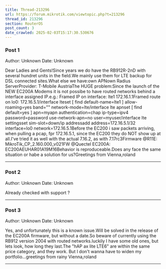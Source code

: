 ```yaml
---
title: Thread-213296
url: https://forum.mikrotik.com/viewtopic.php?t=213296
thread_id: 213296
section: RouterOS
post_count: 3
date_crawled: 2025-02-03T15:17:30.530676
---
```


### Post 1
Author: Unknown
Date: Unknown

Dear Ladies and Gents!Since years we do have the RB912R-2nD  with several hundret units in the field.We mainly use them for LTE backup for DSL connected sites.What else we have:own APNown Radius ServerProvider: T-Mobile AustriaThe HUGE problem:Since the launch of the NEW EC200A Modems it is not possibe to have routed networks behind a interface assigned IP.e.g.: Framed IP on interface: lte1 172.16.1.1Framed route on lo0: 172.16.5.1/interface lteset [ find default-name=lte1 ] allow-roaming=yes band="" network-mode=lte/interface lte apnset [ find default=yes ] apn=myapn authentication=chap ip-type=ipv4 password=password use-network-apn=no user=myuser/interface lte settingsset sim-slot=down/ip addressadd address=172.16.5.1/32 interface=lo0 network=172.16.5.1Before the EC200 i saw packets arriving, when pulling a pcap, fpr 172.16.5.1, since the EC200 they do NOT show up at all.I've tried it as well with the actual 7.16.2, as with 7.17rc3Firmware @R11E: MikroTik_CP_2.160.000_v021FW @Quectel EC200A: EC200AEUHAR01A19M16Behavior is reproduceable.Does any face the same situation or habe a solution for us?Greetings from Vienna,roland

---
### Post 2
Author: Unknown
Date: Unknown

Already checked with support ?

---
### Post 3
Author: Unknown
Date: Unknown

Yes, and unfortunately this is a known issue.Will be solved in the release of the EC200A firmware, but without a date.So beware of currently using the RB912 version 2004 with routed networks.luckily I have some old ones, but lets look, how long they last.The "hAP ax lite LTE6" are within the same price category, and they work. But I don't wanna have to widen my portfolio...greetings from rainy Vienna,roland

---
